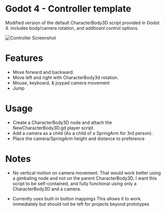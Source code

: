 # Godot 4 - Controller template
Modified version of the default CharacterBody3D script provided in Godot 4. includes body/camera rotation, and addtioanl control options.


![Controller Screenshot](https://github.com/pemguin005/3rdPersonBasicTemplate/blob/main/Example.GIF)

# Features

- Move forward and backward.
- Move left and right with CharacterBody3d rotation.
- Mouse, keyboard, & joypad camera movement
- Jump

# Usage

- Create a CharacterBody3D node and attach the NewCharacterBody3D.gd player script.
- Add a camera as a child (As a child of a SpringArm for 3rd person).
- Place the camera/SpringArm height and distance to preference

# Notes

- No vertical motion on camera movement.
That would work better using a gimbaling node and not on the parent CharacterBody3D, I want this script to be self-contained, and fully functional using only a CharacterBody3D and a camera.

- Currently uses built-in button mappings
This allows it to work immediately but should not be left for projects beyond prototypes
